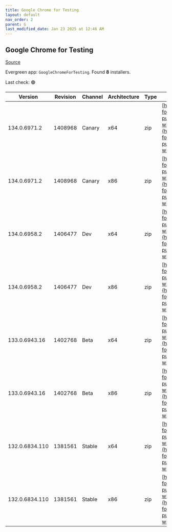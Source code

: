 ```yaml
---
title: Google Chrome for Testing
layout: default
nav_order: 2
parent: G
last_modified_date: Jan 23 2025 at 12:46 AM
---
```


## Google Chrome for Testing

[Source](https://googlechromelabs.github.io/chrome-for-testing/)

Evergreen app: `GoogleChromeForTesting`. Found **8** installers.

Last check: 🟢

| Version        | Revision | Channel | Architecture | Type | URI                                                                                                                                                                                              |
| -------------- | -------- | ------- | ------------ | ---- | ------------------------------------------------------------------------------------------------------------------------------------------------------------------------------------------------ |
| 134.0.6971.2   | 1408968  | Canary  | x64          | zip  | [https://storage.googleapis.com/chrome-for-testing-public/134.0.6971.2/win64/chrome-win64.zip](https://storage.googleapis.com/chrome-for-testing-public/134.0.6971.2/win64/chrome-win64.zip)     |
| 134.0.6971.2   | 1408968  | Canary  | x86          | zip  | [https://storage.googleapis.com/chrome-for-testing-public/134.0.6971.2/win32/chrome-win32.zip](https://storage.googleapis.com/chrome-for-testing-public/134.0.6971.2/win32/chrome-win32.zip)     |
| 134.0.6958.2   | 1406477  | Dev     | x64          | zip  | [https://storage.googleapis.com/chrome-for-testing-public/134.0.6958.2/win64/chrome-win64.zip](https://storage.googleapis.com/chrome-for-testing-public/134.0.6958.2/win64/chrome-win64.zip)     |
| 134.0.6958.2   | 1406477  | Dev     | x86          | zip  | [https://storage.googleapis.com/chrome-for-testing-public/134.0.6958.2/win32/chrome-win32.zip](https://storage.googleapis.com/chrome-for-testing-public/134.0.6958.2/win32/chrome-win32.zip)     |
| 133.0.6943.16  | 1402768  | Beta    | x64          | zip  | [https://storage.googleapis.com/chrome-for-testing-public/133.0.6943.16/win64/chrome-win64.zip](https://storage.googleapis.com/chrome-for-testing-public/133.0.6943.16/win64/chrome-win64.zip)   |
| 133.0.6943.16  | 1402768  | Beta    | x86          | zip  | [https://storage.googleapis.com/chrome-for-testing-public/133.0.6943.16/win32/chrome-win32.zip](https://storage.googleapis.com/chrome-for-testing-public/133.0.6943.16/win32/chrome-win32.zip)   |
| 132.0.6834.110 | 1381561  | Stable  | x64          | zip  | [https://storage.googleapis.com/chrome-for-testing-public/132.0.6834.110/win64/chrome-win64.zip](https://storage.googleapis.com/chrome-for-testing-public/132.0.6834.110/win64/chrome-win64.zip) |
| 132.0.6834.110 | 1381561  | Stable  | x86          | zip  | [https://storage.googleapis.com/chrome-for-testing-public/132.0.6834.110/win32/chrome-win32.zip](https://storage.googleapis.com/chrome-for-testing-public/132.0.6834.110/win32/chrome-win32.zip) |
